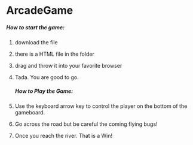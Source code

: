 # ArcadeGame

##### 	How to start the game:

1. download the file 

2. there is a HTML file in the folder

3. drag and throw it into your favorite browser

4. Tada. You are good to go.

   ##### How to Play the Game:

1. Use the keyboard arrow key to control the player on the bottom of the gameboard.
2. Go across the road but be careful the coming flying bugs!
3. Once you reach the river. That is a Win!

